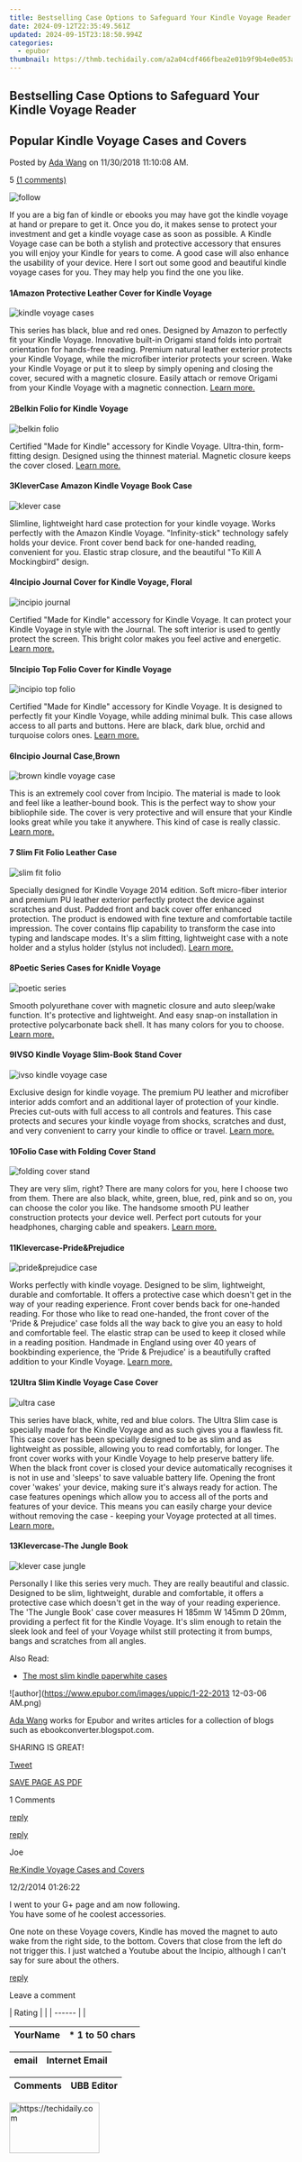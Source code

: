 ```yaml
---
title: Bestselling Case Options to Safeguard Your Kindle Voyage Reader
date: 2024-09-12T22:35:49.561Z
updated: 2024-09-15T23:18:50.994Z
categories:
  - epubor
thumbnail: https://thmb.techidaily.com/a2a04cdf466fbea2e01b9f9b4e0e053a2190bbd1cddde4903063c61616ed0d4f.jpg
---
```


## Bestselling Case Options to Safeguard Your Kindle Voyage Reader

## Popular Kindle Voyage Cases and Covers

Posted by [Ada Wang](https://plus.google.com/+AdaWang/posts) on 11/30/2018 11:10:08 AM.

5 [(1 comments)](http://www.epubor.com/#comment-area) 

![follow](http://www.epubor.com/images/follow.png)

 If you are a big fan of kindle or ebooks you may have got the kindle voyage at hand or prepare to get it. Once you do, it makes sense to protect your investment and get a kindle voyage case as soon as possible. A Kindle Voyage case can be both a stylish and protective accessory that ensures you will enjoy your Kindle for years to come. A good case will also enhance the usability of your device. Here I sort out some good and beautiful kindle voyage cases for you. They may help you find the one you like.

#### 1Amazon Protective Leather Cover for Kindle Voyage

![kindle voyage cases](http://www.epubor.com/images/uppic/kindle-voyage-cases.jpg) 

 This series has black, blue and red ones. Designed by Amazon to perfectly fit your Kindle Voyage. Innovative built-in Origami stand folds into portrait orientation for hands-free reading. Premium natural leather exterior protects your Kindle Voyage, while the microfiber interior protects your screen. Wake your Kindle Voyage or put it to sleep by simply opening and closing the cover, secured with a magnetic closure. Easily attach or remove Origami from your Kindle Voyage with a magnetic connection. [Learn more.](http://www.amazon.com/gp/product/B00HZVG02E/ref=as%5Fli%5Ftl?ie=UTF8&camp=1789&creative=390957&creativeASIN=B00HZVG02E&linkCode=as2&tag=epubor-20&linkId=C3HCPTBYEGQCWLCV) 

#### 2Belkin Folio for Kindle Voyage

![belkin folio](http://www.epubor.com/images/uppic/Belkin-Foli.jpg)

 Certified "Made for Kindle" accessory for Kindle Voyage. Ultra-thin, form-fitting design. Designed using the thinnest material. Magnetic closure keeps the cover closed. [Learn more.](http://www.amazon.com/gp/product/B00IU7CCWO/ref=as%5Fli%5Ftl?ie=UTF8&camp=1789&creative=390957&creativeASIN=B00IU7CCWO&linkCode=as2&tag=epubor-20&linkId=ORFJJBLBAG5LRDKC) 

#### 3KleverCase Amazon Kindle Voyage Book Case

![klever case](http://www.epubor.com/images/uppic/klever-case.jpg)

Slimline, lightweight hard case protection for your kindle voyage. Works perfectly with the Amazon Kindle Voyage. "Infinity-stick" technology safely holds your device. Front cover bend back for one-handed reading, convenient for you. Elastic strap closure, and the beautiful "To Kill A Mockingbird" design. 

#### 4Incipio Journal Cover for Kindle Voyage, Floral

![incipio journal](http://www.epubor.com/images/uppic/incipio-journal.jpg)

Certified "Made for Kindle" accessory for Kindle Voyage. It can protect your Kindle Voyage in style with the Journal. The soft interior is used to gently protect the screen. This bright color makes you feel active and energetic. [Learn more.](http://www.amazon.com/gp/product/B00IU7CG5W/ref=as%5Fli%5Ftl?ie=UTF8&camp=1789&creative=390957&creativeASIN=B00IU7CG5W&linkCode=as2&tag=epubor-20&linkId=F4DVGSMNBNGTQKGT)

#### 5Incipio Top Folio Cover for Kindle Voyage

![incipio top folio](http://www.epubor.com/images/uppic/incipio-top-folio.jpg)

Certified "Made for Kindle" accessory for Kindle Voyage. It is designed to perfectly fit your Kindle Voyage, while adding minimal bulk. This case allows access to all parts and buttons. Here are black, dark blue, orchid and turquoise colors ones. [Learn more.](http://www.amazon.com/gp/product/B00IU7CJZY/ref=as%5Fli%5Ftl?ie=UTF8&camp=1789&creative=390957&creativeASIN=B00IU7CJZY&linkCode=as2&tag=epubor-20&linkId=2AHFWZPR3Z75PITL) 

#### 6Incipio Journal Case,Brown

![brown kindle voyage case](http://www.epubor.com/images/uppic/brown-kindle-voyage-case.jpg)

This is an extremely cool cover from Incipio. The material is made to look and feel like a leather-bound book. This is the perfect way to show your bibliophile side. The cover is very protective and will ensure that your Kindle looks great while you take it anywhere. This kind of case is really classic. [Learn more.](http://www.amazon.com/gp/product/B00IU7CHOW/ref=as%5Fli%5Ftl?ie=UTF8&camp=1789&creative=390957&creativeASIN=B00IU7CHOW&linkCode=as2&tag=epubor-20&linkId=B22NY6UNMEOSQJG5) 

#### 7 Slim Fit Folio Leather Case

![slim fit folio](http://www.epubor.com/images/uppic/slim-fit-folio.jpg)

Specially designed for Kindle Voyage 2014 edition. Soft micro-fiber interior and premium PU leather exterior perfectly protect the device against scratches and dust. Padded front and back cover offer enhanced protection. The product is endowed with fine texture and comfortable tactile impression. The cover contains flip capability to transform the case into typing and landscape modes. It's a slim fitting, lightweight case with a note holder and a stylus holder (stylus not included). [Learn more.](http://www.amazon.com/gp/product/B00NYJCIJ0/ref=as%5Fli%5Ftl?ie=UTF8&camp=1789&creative=390957&creativeASIN=B00NYJCIJ0&linkCode=as2&tag=epubor-20&linkId=FKOCMR2TJQTRLJ7E) 

#### 8Poetic Series Cases for Knidle Voyage

![poetic series](http://www.epubor.com/images/uppic/poetic-series.jpg)

Smooth polyurethane cover with magnetic closure and auto sleep/wake function. It's protective and lightweight. And easy snap-on installation in protective polycarbonate back shell. It has many colors for you to choose. [Learn more.](http://www.amazon.com/gp/product/B00NQI9T6Y/ref=as%5Fli%5Ftl?ie=UTF8&camp=1789&creative=390957&creativeASIN=B00NQI9T6Y&linkCode=as2&tag=epubor-20&linkId=LAB5IH7VFPEDCJGT)

#### 9IVSO Kindle Voyage Slim-Book Stand Cover 

![ivso kindle voyage case](http://www.epubor.com/images/uppic/ivso-kindle-voyage-case.jpg)

Exclusive design for kindle voyage. The premium PU leather and microfiber interior adds comfort and an additional layer of protection of your kindle. Precies cut-outs with full access to all controls and features. This case protects and secures your kindle voyage from shocks, scratches and dust, and very convenient to carry your kindle to office or travel. [Learn more.](https://www.amazon.com/IVSO-released-Ultra-Thin-DETACHABLE-Bluetooth/dp/B01ET1BOHS/ref=sr%5F1%5Ffkmr0%5F2?s=electronics&ie=UTF8&qid=1517818178&sr=8-2-fkmr0&keywords=IVSO+Slim-Book+Stand+Kindle+Voyage+Case+Cover)

#### 10Folio Case with Folding Cover Stand

![folding cover stand](http://www.epubor.com/images/uppic/folding-cover-stand.jpg)

They are very slim, right? There are many colors for you, here I choose two from them. There are also black, white, green, blue, red, pink and so on, you can choose the color you like. The handsome smooth PU leather construction protects your device well. Perfect port cutouts for your headphones, charging cable and speakers. [Learn more.](http://www.amazon.com/gp/product/B00NQI9GF8/ref=as%5Fli%5Ftl?ie=UTF8&camp=1789&creative=390957&creativeASIN=B00NQI9GF8&linkCode=as2&tag=epubor-20&linkId=AC7TUAQUJ37LRO6L)

#### 11Klevercase-Pride&Prejudice

![pride&prejudice case](http://www.epubor.com/images/uppic/pride&prejudice-case.jpg)

Works perfectly with kindle voyage. Designed to be slim, lightweight, durable and comfortable. It offers a protective case which doesn't get in the way of your reading experience. Front cover bends back for one-handed reading. For those who like to read one-handed, the front cover of the 'Pride & Prejudice' case folds all the way back to give you an easy to hold and comfortable feel. The elastic strap can be used to keep it closed while in a reading position. Handmade in England using over 40 years of bookbinding experience, the 'Pride & Prejudice' is a beautifully crafted addition to your Kindle Voyage. [Learn more.](https://www.amazon.com/Prejudice-Kindle-Classic-eReader-Paperwhite/dp/B01080KSCQ/ref=sr%5F1%5Ffkmr0%5F1?s=electronics&ie=UTF8&qid=1517818069&sr=1-1-fkmr0&keywords=Klevercase-Pride%26Prejudice+Kindle+Voyage+Case+Cover)

#### 12Ultra Slim Kindle Voyage Case Cover 

![ultra case](http://www.epubor.com/images/uppic/ultra-case.jpg)

 This series have black, white, red and blue colors. The Ultra Slim case is specially made for the Kindle Voyage and as such gives you a flawless fit. This case cover has been specially designed to be as slim and as lightweight as possible, allowing you to read comfortably, for longer. The front cover works with your Kindle Voyage to help preserve battery life. When the black front cover is closed your device automatically recognises it is not in use and 'sleeps' to save valuable battery life. Opening the front cover 'wakes' your device, making sure it's always ready for action. The case features openings which allow you to access all of the ports and features of your device. This means you can easily charge your device without removing the case - keeping your Voyage protected at all times. [Learn more.](http://www.amazon.com/gp/product/B00RKU6552/ref=as%5Fli%5Ftl?ie=UTF8&camp=1789&creative=390957&creativeASIN=B00RKU6552&linkCode=as2&tag=epubor-20&linkId=3GWFJLV2MIRNO3X4) 

#### 13Klevercase-The Jungle Book

![klever case jungle](http://www.epubor.com/images/uppic/klever-case-jungle.jpg)

Personally I like this series very much. They are really beautiful and classic. Designed to be slim, lightweight, durable and comfortable, it offers a protective case which doesn't get in the way of your reading experience. The 'The Jungle Book' case cover measures H 185mm W 145mm D 20mm, providing a perfect fit for the Kindle Voyage. It's slim enough to retain the sleek look and feel of your Voyage whilst still protecting it from bumps, bangs and scratches from all angles. 

Also Read:

* [The most slim kindle paperwhite cases](https://tools.techidaily.com/epubor/products/)

![author](https://www.epubor.com/images/uppic/1-22-2013 12-03-06 AM.png)

[Ada Wang](https://plus.google.com/+AdaWang/posts) works for Epubor and writes articles for a collection of blogs such as ebookconverter.blogspot.com.

SHARING IS GREAT!

[Tweet](https://twitter.com/share) 

[SAVE PAGE AS PDF](https://tools.techidaily.com/epubor/products/) 

1 Comments

[reply](https://tools.techidaily.com/epubor/products/) 

[reply](https://tools.techidaily.com/epubor/products/) 

Joe

[Re:Kindle Voyage Cases and Covers](https://tools.techidaily.com/epubor/products/)

12/2/2014 01:26:22

I went to your G+ page and am now following.  
 You have some of he coolest accessories.

 One note on these Voyage covers, Kindle has moved the magnet to auto wake from the right side, to the bottom. Covers that close from the left do not trigger this. I just watched a Youtube about the Incipio, although I can't say for sure about the others.

[reply](https://tools.techidaily.com/epubor/products/) 

Leave a comment

| Rating |  |
| ------ |  |

| YourName | \*  1 to 50 chars |
| -------- | ----------------- |

| email | Internet Email |
| ----- | -------------- |

| Comments | UBB Editor |
| -------- | ---------- |

<ins class="adsbygoogle"
     style="display:block"
     data-ad-format="autorelaxed"
     data-ad-client="ca-pub-7571918770474297"
     data-ad-slot="1223367746"></ins>

<ins class="adsbygoogle"
     style="display:block"
     data-ad-client="ca-pub-7571918770474297"
     data-ad-slot="8358498916"
     data-ad-format="auto"
     data-full-width-responsive="true"></ins>



<!-- affiliate ads begin -->
<a href="https://aligracehair.sjv.io/c/5597632/2115912/19272" target="_top" id="2115912">
  <img src="//a.impactradius-go.com/display-ad/19272-2115912" border="0" alt="https://techidaily.com" width="160" height="90"/>
</a>
<img height="0" width="0" src="https://aligracehair.sjv.io/i/5597632/2115912/19272" style="position:absolute;visibility:hidden;" border="0" />
<!-- affiliate ads end -->

